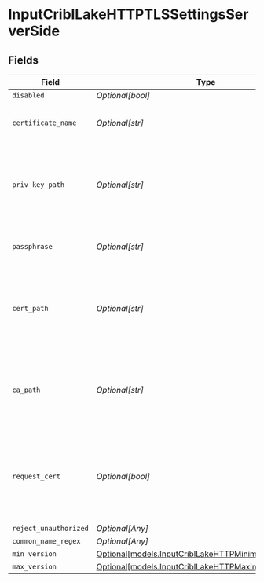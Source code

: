 # InputCriblLakeHTTPTLSSettingsServerSide


## Fields

| Field                                                                                                    | Type                                                                                                     | Required                                                                                                 | Description                                                                                              |
| -------------------------------------------------------------------------------------------------------- | -------------------------------------------------------------------------------------------------------- | -------------------------------------------------------------------------------------------------------- | -------------------------------------------------------------------------------------------------------- |
| `disabled`                                                                                               | *Optional[bool]*                                                                                         | :heavy_minus_sign:                                                                                       | N/A                                                                                                      |
| `certificate_name`                                                                                       | *Optional[str]*                                                                                          | :heavy_minus_sign:                                                                                       | The name of the predefined certificate                                                                   |
| `priv_key_path`                                                                                          | *Optional[str]*                                                                                          | :heavy_minus_sign:                                                                                       | Path on server containing the private key to use. PEM format. Can reference $ENV_VARS.                   |
| `passphrase`                                                                                             | *Optional[str]*                                                                                          | :heavy_minus_sign:                                                                                       | Passphrase to use to decrypt private key                                                                 |
| `cert_path`                                                                                              | *Optional[str]*                                                                                          | :heavy_minus_sign:                                                                                       | Path on server containing certificates to use. PEM format. Can reference $ENV_VARS.                      |
| `ca_path`                                                                                                | *Optional[str]*                                                                                          | :heavy_minus_sign:                                                                                       | Path on server containing CA certificates to use. PEM format. Can reference $ENV_VARS.                   |
| `request_cert`                                                                                           | *Optional[bool]*                                                                                         | :heavy_minus_sign:                                                                                       | Require clients to present their certificates. Used to perform client authentication using SSL certs.    |
| `reject_unauthorized`                                                                                    | *Optional[Any]*                                                                                          | :heavy_minus_sign:                                                                                       | N/A                                                                                                      |
| `common_name_regex`                                                                                      | *Optional[Any]*                                                                                          | :heavy_minus_sign:                                                                                       | N/A                                                                                                      |
| `min_version`                                                                                            | [Optional[models.InputCriblLakeHTTPMinimumTLSVersion]](../models/inputcribllakehttpminimumtlsversion.md) | :heavy_minus_sign:                                                                                       | N/A                                                                                                      |
| `max_version`                                                                                            | [Optional[models.InputCriblLakeHTTPMaximumTLSVersion]](../models/inputcribllakehttpmaximumtlsversion.md) | :heavy_minus_sign:                                                                                       | N/A                                                                                                      |